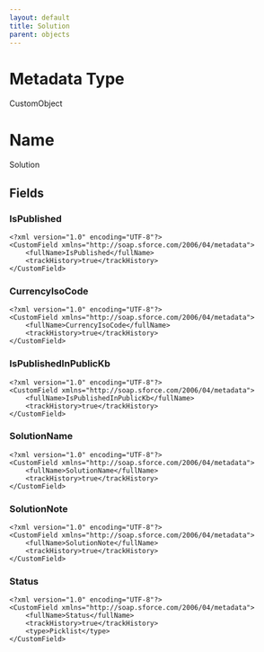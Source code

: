 ```yaml
---
layout: default
title: Solution
parent: objects
---
```

# Metadata Type
CustomObject

# Name
Solution
## Fields
### IsPublished

```
<?xml version="1.0" encoding="UTF-8"?>
<CustomField xmlns="http://soap.sforce.com/2006/04/metadata">
    <fullName>IsPublished</fullName>
    <trackHistory>true</trackHistory>
</CustomField>
```
### CurrencyIsoCode

```
<?xml version="1.0" encoding="UTF-8"?>
<CustomField xmlns="http://soap.sforce.com/2006/04/metadata">
    <fullName>CurrencyIsoCode</fullName>
    <trackHistory>true</trackHistory>
</CustomField>
```
### IsPublishedInPublicKb

```
<?xml version="1.0" encoding="UTF-8"?>
<CustomField xmlns="http://soap.sforce.com/2006/04/metadata">
    <fullName>IsPublishedInPublicKb</fullName>
    <trackHistory>true</trackHistory>
</CustomField>
```
### SolutionName

```
<?xml version="1.0" encoding="UTF-8"?>
<CustomField xmlns="http://soap.sforce.com/2006/04/metadata">
    <fullName>SolutionName</fullName>
    <trackHistory>true</trackHistory>
</CustomField>
```
### SolutionNote

```
<?xml version="1.0" encoding="UTF-8"?>
<CustomField xmlns="http://soap.sforce.com/2006/04/metadata">
    <fullName>SolutionNote</fullName>
    <trackHistory>true</trackHistory>
</CustomField>
```
### Status

```
<?xml version="1.0" encoding="UTF-8"?>
<CustomField xmlns="http://soap.sforce.com/2006/04/metadata">
    <fullName>Status</fullName>
    <trackHistory>true</trackHistory>
    <type>Picklist</type>
</CustomField>
```
